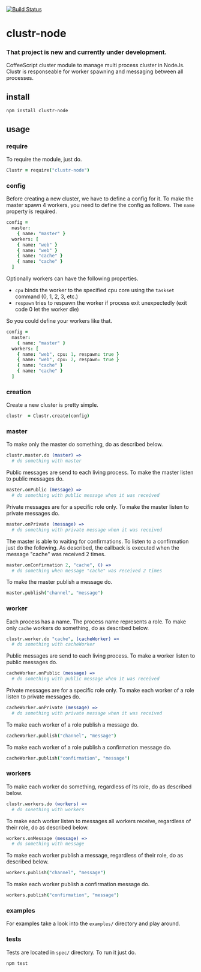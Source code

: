 [![Build Status](https://travis-ci.org/zyndiecate/clustr-node.png)](https://travis-ci.org/zyndiecate/clustr-node)

# clustr-node

### That project is new and currently under development.

CoffeeScript cluster module to manage multi process cluster in NodeJs. Clustr is
responseable for worker spawning and messaging between all processes.

## install

```
npm install clustr-node
```

## usage

### require

To require the module, just do.

```coffeescript
Clustr = require("clustr-node")
```

### config

Before creating a new cluster, we have to define a config for it. To make
the master spawn 4 workers, you need to define the config as follows. The
`name` property is required.

```coffeescript
config =
  master:
    { name: "master" }
  workers: [
    { name: "web" }
    { name: "web" }
    { name: "cache" }
    { name: "cache" }
  ]
```

Optionally workers can have the following properties.

  - `cpu` binds the worker to the specified cpu core using the `taskset` command (0, 1, 2, 3, etc.)
  - `respawn` tries to respawn the worker if process exit unexpectedly (exit code 0 let the worker die)

So you could define your workers like that.

```coffeescript
config =
  master:
    { name: "master" }
  workers: [
    { name: "web", cpu: 1, respawn: true }
    { name: "web", cpu: 2, respawn: true }
    { name: "cache" }
    { name: "cache" }
  ]
```

### creation

Create a new cluster is pretty simple.

```coffeescript
clustr  = Clustr.create(config)
```

### master

To make only the master do something, do as described below.

```coffeescript
clustr.master.do (master) =>
  # do something with master
```

Public messages are send to each living process. To make the master listen to
public messages do.

```coffeescript
master.onPublic (message) =>
  # do something with public message when it was received
```

Private messages are for a specific role only. To make the master listen to
private messages do.

```coffeescript
master.onPrivate (message) =>
  # do something with private message when it was received
```

The master is able to waiting for confirmations. To listen to a confirmation
just do the following. As described, the callback is executed when the message
"cache" was received 2 times.

```coffeescript
master.onConfirmation 2, "cache", () =>
  # do something when message "cache" was received 2 times
```

To make the master publish a message do.

```coffeescript
master.publish("channel", "message")
```

### worker

Each process has a name. The process name represents a role. To make only
`cache` workers do something, do as described below.

```coffeescript
clustr.worker.do "cache", (cacheWorker) =>
  # do something with cacheWorker
```

Public messages are send to each living process. To make a worker listen to
public messages do.

```coffeescript
cacheWorker.onPublic (message) =>
  # do something with public message when it was received
```

Private messages are for a specific role only. To make each worker of a role
listen to private messages do.

```coffeescript
cacheWorker.onPrivate (message) =>
  # do something with private message when it was received
```

To make each worker of a role publish a message do.

```coffeescript
cacheWorker.publish("channel", "message")
```

To make each worker of a role publish a confirmation message do.

```coffeescript
cacheWorker.publish("confirmation", "message")
```

### workers

To make each worker do something, regardless of its role, do as described below.

```coffeescript
clustr.workers.do (workers) =>
  # do sonething with workers
```

To make each worker listen to messages all workers receive, regardless of their
role, do as described below.

```coffeescript
workers.onMessage (message) =>
  # do something with message
```

To make each worker publish a message, regardless of their role, do as described
below.

```coffeescript
workers.publish("channel", "message")
```

To make each worker publish a confirmation message do.

```coffeescript
workers.publish("confirmation", "message")
```

### examples

For examples take a look into the `examples/` directory and play around.

### tests

Tests are located in `spec/` directory. To run it just do.

```
npm test
```
